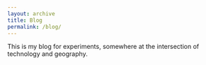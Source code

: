 ```yaml
---
layout: archive
title: Blog
permalink: /blog/
---
```


This is my blog for experiments, somewhere at the intersection of technology and geography.
